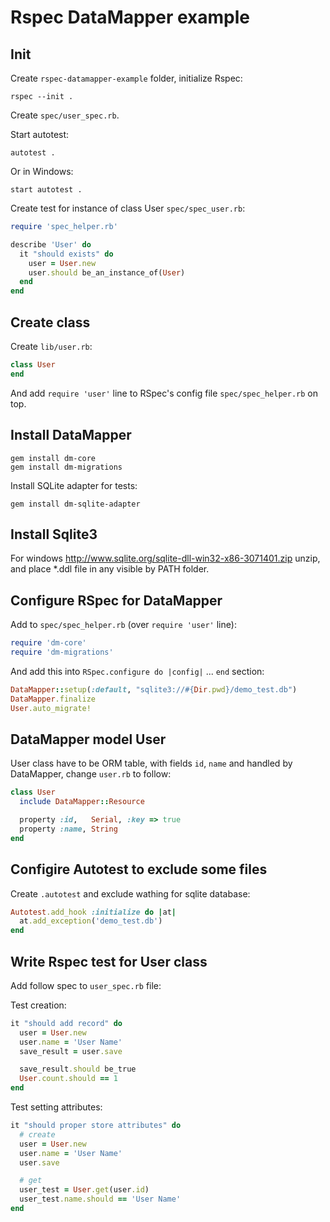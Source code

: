 Rspec DataMapper example
========================


Init
----

Create `rspec-datamapper-example` folder, initialize Rspec:

    rspec --init .

Create `spec/user_spec.rb`.

Start autotest:

    autotest .

Or in Windows:

    start autotest .


Create test for instance of class User `spec/spec_user.rb`:

```ruby
require 'spec_helper.rb'

describe 'User' do
  it "should exists" do
    user = User.new
    user.should be_an_instance_of(User)
  end
end
```

Create class
------------

Create `lib/user.rb`:

```ruby
class User
end
```

And add `require 'user'` line to RSpec's config file `spec/spec_helper.rb` on top.


Install DataMapper
------------------

    gem install dm-core
    gem install dm-migrations

Install SQLite adapter for tests:

    gem install dm-sqlite-adapter


Install Sqlite3
---------------

For windows http://www.sqlite.org/sqlite-dll-win32-x86-3071401.zip unzip, 
and place *.ddl file in any visible by PATH folder.



Configure RSpec for DataMapper
------------------------------

Add to `spec/spec_helper.rb` (over `require 'user'` line):

```ruby
require 'dm-core'
require 'dm-migrations'
```

And add this into `RSpec.configure do |config|` ... `end` section:


```ruby
DataMapper::setup(:default, "sqlite3://#{Dir.pwd}/demo_test.db")
DataMapper.finalize
User.auto_migrate!
```


DataMapper model User
---------------------

User class have to be ORM table, with fields `id`, `name`  and handled by DataMapper, 
change `user.rb` to follow:

```ruby
class User
  include DataMapper::Resource

  property :id,   Serial, :key => true
  property :name, String
end
```

Configire Autotest to exclude some files
----------------------------------------

Create `.autotest` and exclude wathing for sqlite database:

```ruby
Autotest.add_hook :initialize do |at|
  at.add_exception('demo_test.db')
end
```

Write Rspec test for User class
-------------------------------

Add follow spec to `user_spec.rb` file:

Test creation:

```ruby
it "should add record" do
  user = User.new
  user.name = 'User Name'
  save_result = user.save

  save_result.should be_true
  User.count.should == 1
end
```

Test setting attributes:

```ruby
it "should proper store attributes" do
  # create
  user = User.new
  user.name = 'User Name'
  user.save

  # get
  user_test = User.get(user.id)
  user_test.name.should == 'User Name'
end
```
